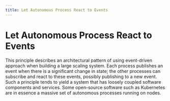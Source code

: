 ```yaml
---
title: Let Autonomous Process React to Events
---
```


# Let Autonomous Process React to Events

This principle describes an architectural pattern of using event-driven approach when building a large scaling system. Each process publishes an event when there is a significant change in state; the other processes can subscribe and react to these events, possibly publishing to a new event. Such a principle tends to yield a system that has loosely coupled software components and services. Some open-source software such as Kubernetes are in essence a massive set of autonomous processes running on nodes.